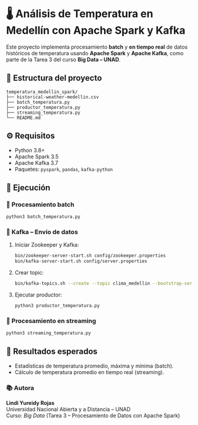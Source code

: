 # 🌡️ Análisis de Temperatura en Medellín con Apache Spark y Kafka

Este proyecto implementa procesamiento **batch** y **en tiempo real** de datos históricos de temperatura usando **Apache Spark** y **Apache Kafka**, como parte de la Tarea 3 del curso **Big Data – UNAD**.

## 📂 Estructura del proyecto
```
temperatura_medellin_spark/
├── historical-weather-medellin.csv
├── batch_temperatura.py
├── productor_temperatura.py
├── streaming_temperatura.py
└── README.md
```

## ⚙️ Requisitos
- Python 3.8+
- Apache Spark 3.5
- Apache Kafka 3.7
- Paquetes: `pyspark`, `pandas`, `kafka-python`

## 🚀 Ejecución

### 🔸 Procesamiento batch
```bash
python3 batch_temperatura.py
```

### 🔸 Kafka – Envío de datos
1. Iniciar Zookeeper y Kafka:
   ```bash
   bin/zookeeper-server-start.sh config/zookeeper.properties
   bin/kafka-server-start.sh config/server.properties
   ```
2. Crear topic:
   ```bash
   bin/kafka-topics.sh --create --topic clima_medellin --bootstrap-server localhost:9092
   ```
3. Ejecutar productor:
   ```bash
   python3 productor_temperatura.py
   ```

### 🔸 Procesamiento en streaming
```bash
python3 streaming_temperatura.py
```

## 🧠 Resultados esperados
- Estadísticas de temperatura promedio, máxima y mínima (batch).  
- Cálculo de temperatura promedio en tiempo real (streaming).  

### 📚 Autora
**Lindi Yureidy Rojas**  
Universidad Nacional Abierta y a Distancia – UNAD  
Curso: *Big Data* (Tarea 3 – Procesamiento de Datos con Apache Spark)
